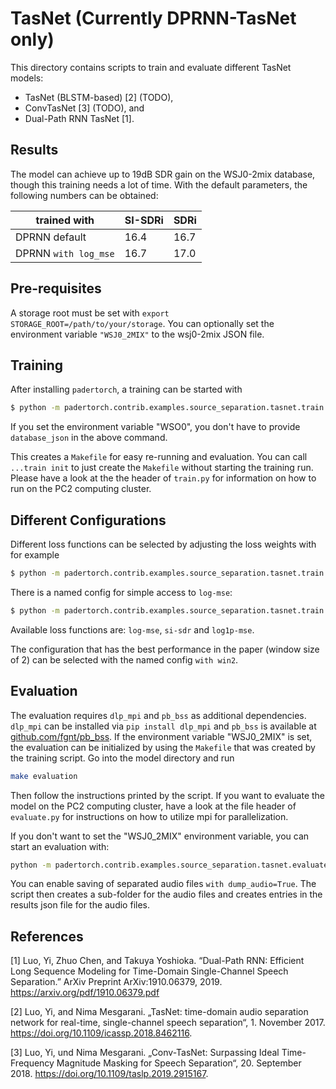 TasNet (Currently DPRNN-TasNet only)
=============

This directory contains scripts to train and evaluate different TasNet models:
 - TasNet (BLSTM-based) [2] (TODO),
 - ConvTasNet [3] (TODO), and
 - Dual-Path RNN TasNet [1].

Results
-------

The model can achieve up to 19dB SDR gain on the WSJ0-2mix database, though this training needs a lot of time.
With the default parameters, the following numbers can be obtained:

| trained with  | SI-SDRi  | SDRi  |
|---|---|---|
| DPRNN default  | 16.4  | 16.7  |
| DPRNN `with log_mse`  | 16.7  | 17.0  |

Pre-requisites
--------------
A storage root must be set with `export STORAGE_ROOT=/path/to/your/storage`.
You can optionally set the environment variable `"WSJ0_2MIX"` to the wsj0-2mix JSON file.


Training
--------

After installing `padertorch`, a training can be started with

```bash
$ python -m padertorch.contrib.examples.source_separation.tasnet.train with database_json="${PATH_TO_YOUR_DATABASE_JSON}"
```

If you set the environment variable "WSO0", you don't have to provide `database_json` in the above command.

This creates a `Makefile` for easy re-running and evaluation. You can call `...train init` to just create the `Makefile` without starting the training run.
Please have a look at the the header of `train.py` for information on how to run on the PC2 computing cluster. 

Different Configurations
------------------------

Different loss functions can be selected by adjusting the loss weights with for example

```bash
$ python -m padertorch.contrib.examples.source_separation.tasnet.train with database_json="${PATH_TO_YOUR_DATABASE_JSON}" trainer.loss_weights.log-mse=1 trainer.loss_weights.si-sdr=0
```

There is a named config for simple access to `log-mse`:

```bash
$ python -m padertorch.contrib.examples.source_separation.tasnet.train with database_json="${PATH_TO_YOUR_DATABASE_JSON}" log_mse
```

Available loss functions are: `log-mse`, `si-sdr` and `log1p-mse`.

The configuration that has the best performance in the paper (window size of 2) can be selected with the named config `with win2`.

Evaluation
----------

The evaluation requires `dlp_mpi` and `pb_bss` as additional dependencies.
`dlp_mpi` can be installed via `pip install dlp_mpi` and `pb_bss` is available at [github.com/fgnt/pb_bss](github.com/fgnt/pb_bss).
If the environment variable "WSJ0_2MIX" is set, the evaluation can be initialized by using the `Makefile` that was created by the training script.
Go into the model directory and run

```bash
make evaluation
```

Then follow the instructions printed by the script.
If you want to evaluate the model on the PC2 computing cluster, have a look at the file header of `evaluate.py` for instructions on how to utilize mpi for parallelization.

If you don't want to set the "WSJ0_2MIX" environment variable, you can start an evaluation with:

```bash
python -m padertorch.contrib.examples.source_separation.tasnet.evaluate with model_path="<path/to/the/model>" database_json="<path/to/the/database/json>"
```

You can enable saving of separated audio files `with dump_audio=True`. 
The script then creates a sub-folder for the audio files and creates entries in the results json file for the audio files.

References
----------

  [1] Luo, Yi, Zhuo Chen, and Takuya Yoshioka. “Dual-Path RNN: Efficient
        Long Sequence Modeling for Time-Domain Single-Channel Speech
        Separation.” ArXiv Preprint ArXiv:1910.06379, 2019.
        https://arxiv.org/pdf/1910.06379.pdf
  
  [2] Luo, Yi, and Nima Mesgarani. „TasNet: time-domain audio separation network for real-time, single-channel speech separation“, 1. November 2017. https://doi.org/10.1109/icassp.2018.8462116.
  
  [3] Luo, Yi, und Nima Mesgarani. „Conv-TasNet: Surpassing Ideal Time-Frequency Magnitude Masking for Speech Separation“, 20. September 2018. https://doi.org/10.1109/taslp.2019.2915167.



